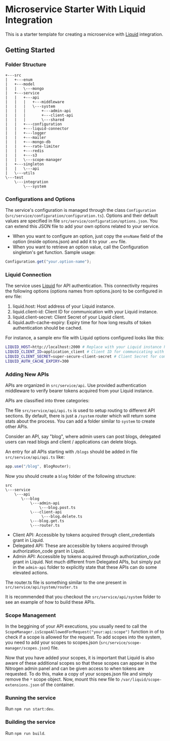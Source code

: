 # Microservice Starter With Liquid Integration

This is a starter template for creating a microservice with [Liquid](https://github.com/shrihari-prakash/liquid) integration.

## Getting Started

### Folder Structure

```
+---src
|   +---enum
|   +---model
|   |   \---mongo
|   +---service
|   |   +---api
|   |   |   +---middleware
|   |   |   \---system
|   |   |       +---admin-api
|   |   |       +---client-api
|   |   |       \---shared
|   |   +---configuration
|   |   +---liquid-connector
|   |   +---logger
|   |   +---mailer
|   |   +---mongo-db
|   |   +---rate-limiter
|   |   +---redis
|   |   +---s3
|   |   \---scope-manager
|   +---singleton
|   |   \---api
|   \---utils
\---test
    \---integration
        \---system
```

### Configurations and Options

 The service's configuration is managed through the class `Configuration` (`src/service/configuration/configuration.ts`). Options and their default values are specified in file `src/service/configuration/options.json`. You can extend this JSON file to add your own options related to your service.

- When you want to configure an option, just copy the `envName` field of the option (inside options.json) and add it to your `.env` file.
- When you want to retrieve an option value, call the Configuration singleton's get function. Sample usage:

```js
Configuration.get("your.option-name");
```

### Liquid Connection

The service uses [Liquid](https://github.com/shrihari-prakash/liquid) for API authentication. This connectivity requires the following options (options names from options.json) to be configured in env file:

1. liquid.host: Host address of your Liquid instance.
2. liquid.client-id: Client ID for communication with your Liquid instance.
3. liquid.client-secret: Client Secret of your Liquid client.
4. liquid.auth-cache-expiry: Expiry time for how long results of token authentication should be cached.

For instance, a sample env file with Liquid options configured looks like this:

```bash
LIQUID_HOST=http://localhost:2000 # Replace with your Liquid instance host
LIQUID_CLIENT_ID=application_client # Client ID for communicating with your Liquid instance
LIQUID_CLIENT_SECRET=super-secure-client-secret # Client Secret for communicating with your Liquid instance
LIQUID_AUTH_CACHE_EXPIRY=300
```

### Adding New APIs

APIs are organized in `src/service/api`. Use provided authentication middleware to verify bearer tokens acquired from your Liquid instance.

APIs are classified into three categories:

The file `src/service/api/api.ts` is used to setup routing to different API sections. By default, there is just a `/system` router which will return some stats about the process. You can add a folder similar to `system` to create other APIs.

Consider an API, say "blog", where admin users can post blogs, delegated users can read blogs and client / applications can delete blogs.

An entry for all APIs starting with `/blogs` should be added in file `src/service/api/api.ts` like:

```ts
app.use("/blog", BlogRouter);
```

Now you should create a `blog` folder of the following structure:

```
src
\---service
    \---api
       \---blog
           \---admin-api
               \---blog.post.ts
           \---client-api
                \---blog.delete.ts
           \---blog.get.ts
           \---router.ts
```

- Client API: Accessible by tokens acquired through client_credentials grant in Liquid.
- Delegated API: These are accessible by tokens acquired through authorization_code grant in Liquid.
- Admin API: Accessible by tokens acquired through authorization_code grant in Liquid. Not much different from Delegated APIs, but simply put in the `admin-api` folder to explicitly state that these APIs can do some elevated actions.

The router.ts file is something similar to the one present in `src/service/api/system/router.ts`

It is recommended that you checkout the `src/service/api/system` folder to see an example of how to build these APIs.

### Scope Management

In the beggining of your API executions, you usually need to call the `ScopeManager.isScopeAllowedForRequest("your:api:scope")` function in of to check if a scope is allowed for the request. To add scopes into the system, you need to add your scopes to scopes.json (`src/service/scope-manager/scopes.json`) file.

Now that you have added your scopes, it is important that Liquid is also aware of these additional scopes so that these scopes can appear in the Nitrogen admin panel and can be given access to when tokens are requested. To do this, make a copy of your scopes.json file and simply remove the `*` scope object. Now, mount this new file to `/var/liquid/scope-extensions.json` of the container.

### Running the service

Run `npm run start:dev`.

### Building the service

Run `npm run build`.
